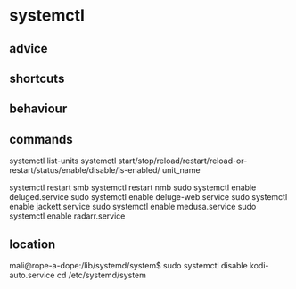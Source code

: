 # systemctl

## advice

## shortcuts

## behaviour

## commands
systemctl list-units
systemctl start/stop/reload/restart/reload-or-restart/status/enable/disable/is-enabled/ unit_name


systemctl restart smb
systemctl restart nmb
sudo systemctl enable deluged.service
sudo systemctl enable deluge-web.service
sudo systemctl enable jackett.service
sudo systemctl enable medusa.service
sudo systemctl enable radarr.service


## location
mali@rope-a-dope:/lib/systemd/system$ sudo systemctl disable kodi-auto.service
cd /etc/systemd/system


